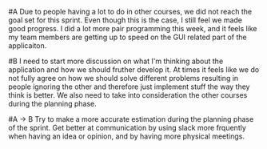 #A
Due to people having a lot to do in other courses, we did not reach the goal set for this sprint. Even 
though this is the case, I still feel we made good progress. I did a lot more pair programming this week, 
and it feels like my team members are getting up to speed on the GUI related part of the applicaiton. 

#B 
I need to start more discussion on what I'm thinking about the application and how we should fruther develop 
it. At times it feels like we do not fully agree on how we should solve different problems resulting in people 
ignoring the other and therefore just implement stuff the way they think is better. We also need to take into 
consideration the other courses during the planning phase. 

#A -> B 
Try to make a more accurate estimation during the planning phase of the sprint. Get better at communication by 
using slack more frquently when having an idea or opinion, and by having more physical meetings. 



